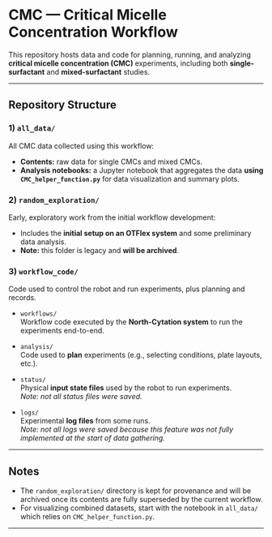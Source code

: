 # CMC — Critical Micelle Concentration Workflow

This repository hosts data and code for planning, running, and analyzing **critical micelle concentration (CMC)** experiments, including both **single-surfactant** and **mixed-surfactant** studies.

---

## Repository Structure

### 1) `all_data/`
All CMC data collected using this workflow:
- **Contents:** raw data for single CMCs and mixed CMCs.
- **Analysis notebooks:** a Jupyter notebook that aggregates the data **using `CMC_helper_function.py`** for data visualization and summary plots.

### 2) `random_exploration/`
Early, exploratory work from the initial workflow development:
- Includes the **initial setup on an OTFlex system** and some preliminary data analysis.
- **Note:** this folder is legacy and **will be archived**.

### 3) `workflow_code/`
Code used to control the robot and run experiments, plus planning and records.

- `workflows/`  
  Workflow code executed by the **North-Cytation system** to run the experiments end-to-end.

- `analysis/`  
  Code used to **plan** experiments (e.g., selecting conditions, plate layouts, etc.).

- `status/`  
  Physical **input state files** used by the robot to run experiments.  
  *Note: not all status files were saved.*

- `logs/`  
  Experimental **log files** from some runs.  
  *Note: not all logs were saved because this feature was not fully implemented at the start of data gathering.*

---

## Notes
- The `random_exploration/` directory is kept for provenance and will be archived once its contents are fully superseded by the current workflow.
- For visualizing combined datasets, start with the notebook in `all_data/` which relies on `CMC_helper_function.py`.

---
